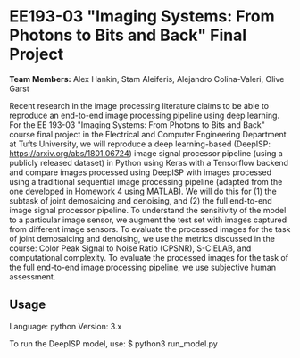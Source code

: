 # EE193-03 "Imaging Systems: From Photons to Bits and Back" Final Project

**Team Members:** Alex Hankin, Stam Aleiferis, Alejandro Colina-Valeri, Olive Garst

Recent research in the image processing literature claims to be able to reproduce an end-to-end
image processing pipeline using deep learning. For the EE 193-03 "Imaging Systems: From Photons to
Bits and Back" course final project in the Electrical and Computer Engineering Department at Tufts
University, we will reproduce a deep learning-based (DeepISP: https://arxiv.org/abs/1801.06724) image signal processor
pipeline (using a publicly released dataset) in Python using Keras with a Tensorflow backend and
compare images processed using DeepISP with images processed using a traditional sequential image
processing pipeline (adapted from the one developed in Homework 4 using MATLAB). We will do this for
(1) the subtask of joint demosaicing and denoising, and (2) the full end-to-end image signal
processor pipeline. To understand the sensitivity of the model to a particular image sensor, we
augment the test set with images captured from different image sensors. To evaluate the processed
images for the task of joint demosaicing and denoising, we use the metrics discussed in the course:
Color Peak Signal to Noise Ratio (CPSNR), S-CIELAB, and computational complexity. To evaluate the
processed images for the task of the full end-to-end image processing pipeline, we use subjective
human assessment. 


Usage
-----

Language: python
Version: 3.x

To run the DeepISP model, use: $ python3 run\_model.py
